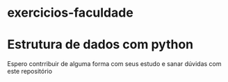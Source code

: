 # exercicios-faculdade
<h1>Estrutura de dados com python</h1>
<p>Espero contrribuir de alguma forma com seus estudo e sanar dúvidas com este repositório</p>
